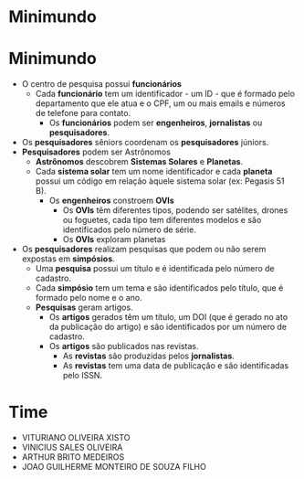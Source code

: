 # Minimundo
# Minimundo

- O centro de pesquisa possui **funcionários**
    - Cada **funcionário** tem um identificador -  um ID - que é formado pelo departamento que ele atua e o CPF, um ou mais emails e números de telefone para contato.
        - Os **funcionários** podem ser **engenheiros**, **jornalistas** ou **pesquisadores**.
- Os **pesquisadores** sêniors coordenam os **pesquisadores** júniors.
- **Pesquisadores** podem ser Astrônomos
    - **Astrônomos** descobrem **Sistemas Solares** e **Planetas**.
    - Cada **sistema solar** tem um nome identificador e cada **planeta** possui um código em relação àquele sistema solar (ex: Pegasis 51 B).
        - Os **engenheiros** constroem **OVIs**
            - Os **OVIs** têm diferentes tipos, podendo ser satélites, drones ou foguetes, cada tipo tem diferentes modelos e são identificados pelo número de série.
            - Os **OVIs** exploram planetas
- Os **pesquisadores** realizam pesquisas que podem ou não serem expostas em **simpósios**.
    - Uma **pesquisa** possui um título e é identificada pelo número de cadastro.
    - Cada **simpósio** tem um tema e são identificados pelo título, que é formado pelo nome e o ano.
    - **Pesquisas** geram artigos.
        - Os **artigos** gerados têm um título, um DOI (que é gerado no ato da publicação do artigo) e são identificados por um número de cadastro.
        - Os **artigos** são publicados nas revistas.
            - As **revistas** são produzidas pelos **jornalistas**.
            - As **revistas** tem uma data de publicação e são identificadas pelo ISSN.

# Time
- VITURIANO OLIVEIRA XISTO
- VINICIUS SALES OLIVEIRA
- ARTHUR BRITO MEDEIROS
- JOAO GUILHERME MONTEIRO DE SOUZA FILHO
